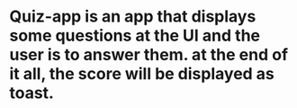 # Quiz-app is an app that displays some questions at the UI and the user is to answer them. at the end of it all, the score will be displayed as toast.  
